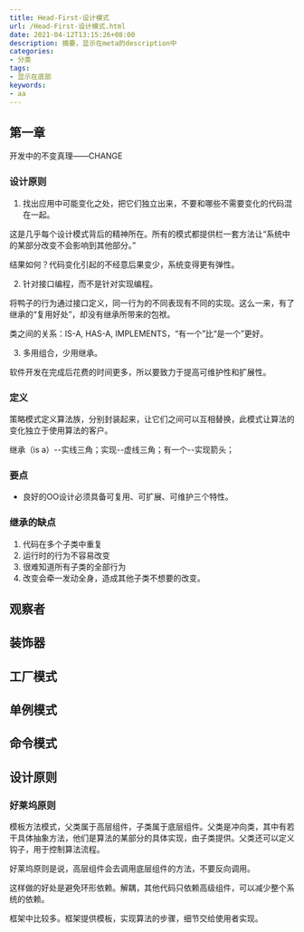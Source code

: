 ```yaml
---
title: Head-First-设计模式
url: /Head-First-设计模式.html
date: 2021-04-12T13:15:26+08:00
description: 摘要，显示在meta的description中
categories:
- 分类
tags:
- 显示在底部
keywords:
- aa
---
```


## 第一章
开发中的不变真理——CHANGE

### 设计原则

1. 找出应用中可能变化之处，把它们独立出来，不要和哪些不需要变化的代码混在一起。

这是几乎每个设计模式背后的精神所在。所有的模式都提供栏一套方法让“系统中的某部分改变不会影响到其他部分。”

结果如何？代码变化引起的不经意后果变少，系统变得更有弹性。

2. 针对接口编程，而不是针对实现编程。

将鸭子的行为通过接口定义，同一行为的不同表现有不同的实现。这么一来，有了继承的“复用好处”，却没有继承所带来的包袱。

类之间的关系：IS-A, HAS-A, IMPLEMENTS，“有一个”比“是一个”更好。

3. 多用组合，少用继承。

软件开发在完成后花费的时间更多，所以要致力于提高可维护性和扩展性。

### 定义
策略模式定义算法族，分别封装起来，让它们之间可以互相替换，此模式让算法的变化独立于使用算法的客户。

继承（is a）--实线三角；实现--虚线三角；有一个--实现箭头；

### 要点
- 良好的OO设计必须具备可复用、可扩展、可维护三个特性。

### 继承的缺点
1. 代码在多个子类中重复
2. 运行时的行为不容易改变
3. 很难知道所有子类的全部行为
4. 改变会牵一发动全身，造成其他子类不想要的改变。

## 观察者

## 装饰器

## 工厂模式

## 单例模式

## 命令模式

## 设计原则

### 好莱坞原则

模板方法模式，父类属于高层组件，子类属于底层组件。父类是冲向类，其中有若干具体抽象方法，他们是算法的某部分的具体实现，由子类提供。父类还可以定义钩子，用于控制算法流程。

好莱坞原则是说，高层组件会去调用底层组件的方法，不要反向调用。

这样做的好处是避免环形依赖。解耦，其他代码只依赖高级组件，可以减少整个系统的依赖。

框架中比较多。框架提供模板，实现算法的步骤，细节交给使用者实现。
